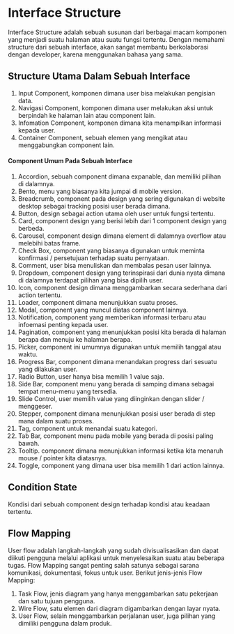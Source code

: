 # Interface Structure

Interface Structure adalah sebuah susunan dari berbagai macam komponen yang menjadi suatu halaman atau suatu fungsi tertentu. Dengan memahami structure dari sebuah interface, akan sangat membantu berkolaborasi dengan developer, karena menggunakan bahasa yang sama. 

## Structure Utama Dalam Sebuah Interface

1. Input Component, komponen dimana user bisa melakukan pengisian data.
2. Navigasi Component, komponen dimana user melakukan aksi untuk berpindah ke halaman lain atau component lain.
3. Infomation Component, komponen dimana kita menampilkan informasi kepada user.
4. Container Component, sebuah elemen yang mengikat atau menggabungkan component lain.

#### Component Umum Pada Sebuah Interface

1. Accordion, sebuah component dimana expanable, dan memiliki pilihan di dalamnya.
2. Bento, menu yang biasanya kita jumpai di mobile version.
3. Breadcrumb, component pada design yang sering digunakan di website desktop sebagai tracking posisi user berada dimana.
4. Button, design sebagai action utama oleh user untuk fungsi tertentu. 
5. Card, component design yang berisi lebih dari 1 component design yang berbeda.
6. Carousel, component design dimana element di dalamnya overflow atau melebihi batas frame.
7. Check Box, component yang biasanya digunakan untuk meminta konfirmasi / persetujuan terhadap suatu pernyataan.
8. Comment, user bisa menuliskan dan membalas pesan user lainnya.
9. Dropdown, component design yang terinspirasi dari dunia nyata dimana di dalamnya terdapat pilihan yang bisa dipilih user.
10. Icon, component design dimana menggambarkan secara sederhana dari action tertentu.
11. Loader, component dimana menunjukkan suatu proses.
12. Modal, component yang muncul diatas component lainnya.
13. Notification, component yang memberikan informasi terbaru atau infoemasi penting kepada user.
14. Pagination, component yang menunjukkan posisi kita berada di halaman berapa dan menuju ke halaman berapa.
15. Picker, component ini umumnya digunakan untuk memilih tanggal atau waktu.
16. Progress Bar, component dimana menandakan progress dari sesuatu yang dilakukan user.
17. Radio Button, user hanya bisa memilih 1 value saja.
18. Side Bar, component menu yang berada di samping dimana sebagai tempat menu-menu yang tersedia.
19. Slide Control, user memilih value yang diinginkan dengan slider / menggeser.
20. Stepper, component dimana menunjukkan posisi user berada di step mana dalam suatu proses.
21. Tag, component untuk menandai suatu kategori.
22. Tab Bar, component menu pada mobile yang berada di posisi paling bawah.
23. Tooltip. component dimana menunjukkan informasi ketika kita menaruh mouse / pointer kita diatasnya.
24. Toggle, component yang dimana user bisa memilih 1 dari action lainnya.

## Condition State
Kondisi dari sebuah component design terhadap kondisi atau keadaan tertentu.
## Flow Mapping
User flow adalah langkah-langkah yang sudah divisualisasikan dan dapat diikuti pengguna melalui aplikasi untuk menyelesaikan suatu atau beberapa tugas. Flow Mapping sangat penting salah satunya sebagai sarana komunikasi, dokumentasi, fokus untuk user. Berikut jenis-jenis Flow Mapping:
1. Task Flow, jenis diagram yang hanya menggambarkan satu pekerjaan dan satu tujuan pengguna.
2. Wire Flow, satu elemen dari diagram digambarkan dengan layar nyata.
3. User Flow, selain menggambarkan perjalanan user, juga pilihan yang dimiliki pengguna dalam produk.
